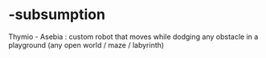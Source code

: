 # -subsumption
Thymio - Asebia : custom robot that moves while dodging any obstacle in a playground (any open world / maze / labyrinth)
